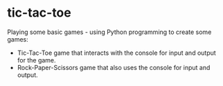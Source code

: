 # tic-tac-toe
Playing some basic games - using Python programming to create some games:
- Tic-Tac-Toe game that interacts with the console for input and output for the game.
- Rock-Paper-Scissors game that also uses the console for input and output.